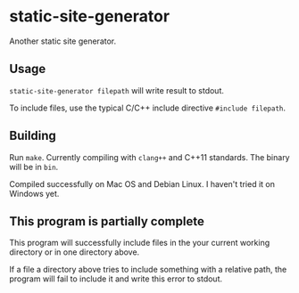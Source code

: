 # static-site-generator
Another static site generator.

## Usage
`static-site-generator filepath` will write result to stdout.

To include files, use the typical C/C++ include directive `#include filepath`.

## Building
Run `make`. Currently compiling with `clang++` and C++11 standards. The binary will be in `bin`.

Compiled successfully on Mac OS and Debian Linux. I haven't tried it on Windows yet.

## This program is partially complete
This program will successfully include files in the your current working directory or in one directory above.

If a file a directory above tries to include something with a relative path, the program will fail to include it and write this error to stdout.
